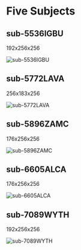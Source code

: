 Five Subjects
=============

sub-5536IGBU
------------

192x256x256

![sub-5536IGBU](./IGBU.PNG "sub-5536IGBU")

sub-5772LAVA
------------

256x183x256

![sub-5772LAVA](./LAVA.PNG "sub-5772LAVA")

sub-5896ZAMC
------------

176x256x256

![sub-5896ZAMC](./ZAMC.PNG "sub-5896ZAMC")

sub-6605ALCA
------------

176x256x256

![sub-6605ALCA](./ALCA.PNG "sub-6605ALCA")

sub-7089WYTH
------------

192x256x256

![sub-7089WYTH](./WYTH.PNG "sub-7089WYTH")


